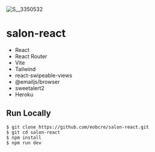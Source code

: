 ![S__3350532](https://user-images.githubusercontent.com/88697509/215275278-cb182ad5-ebbb-43a2-a03a-fbb71caac847.jpg)

# salon-react

- React
- React Router
- Vite
- Tailwind
- react-swipeable-views
- @emailjs/browser
- sweetalert2
- Heroku

## Run Locally

```
$ git clone https://github.com/eobcre/salon-react.git
$ git cd salon-react
$ npm install
$ npm run dev
```

